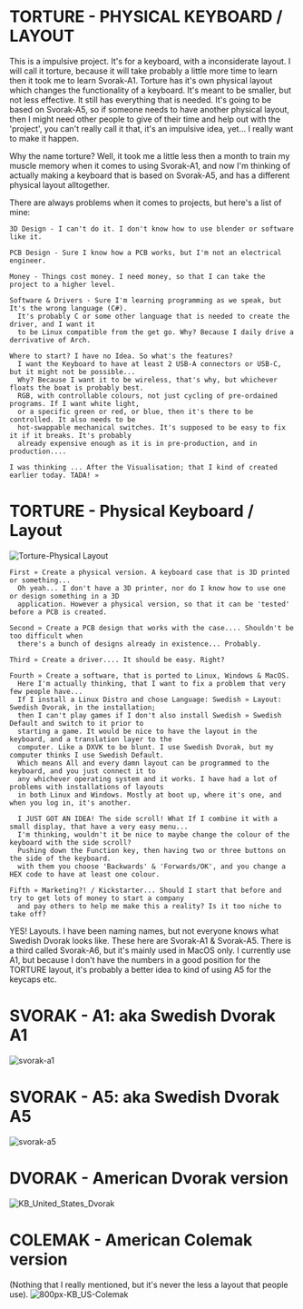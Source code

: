 #   TORTURE - PHYSICAL KEYBOARD / LAYOUT

This is a impulsive project. 
    It's for a keyboard, with a inconsiderate layout. I will call it torture, 
    because it will take probably a little more time to  learn then it took me to learn Svorak-A1. 
    Torture has it's own physical layout which changes the functionality of a keyboard. It's meant to be smaller, 
    but not less effective. It still has everything that is needed. It's going to be based on Svorak-A5, 
    so if someone needs to have another physical layout, then I might need other people to give of their
    time and help out with the 'project', you can't really call it that, it's an impulsive idea, yet... 
    I really want to make it happen. 

Why the name torture? Well, it took me a little less then a month to train my muscle memory when it comes to using Svorak-A1, and now I'm thinking of actually making a keyboard that is based on Svorak-A5, and has a different physical layout alltogether. 

There are always problems when it comes to projects, but here's a list of mine:
    
    3D Design - I can't do it. I don't know how to use blender or software like it.
    
    PCB Design - Sure I know how a PCB works, but I'm not an electrical engineer. 
    
    Money - Things cost money. I need money, so that I can take the project to a higher level.
    
    Software & Drivers - Sure I'm learning programming as we speak, but It's the wrong language (C#).
      It's probably C or some other language that is needed to create the driver, and I want it 
      to be Linux compatible from the get go. Why? Because I daily drive a derrivative of Arch.
    
    Where to start? I have no Idea. So what's the features? 
      I want the Keyboard to have at least 2 USB-A connectors or USB-C, but it might not be possible...
      Why? Because I want it to be wireless, that's why, but whichever floats the boat is probably best. 
      RGB, with controllable colours, not just cycling of pre-ordained programs. If I want white light, 
      or a specific green or red, or blue, then it's there to be controlled. It also needs to be 
      hot-swappable mechanical switches. It's supposed to be easy to fix it if it breaks. It's probably 
      already expensive enough as it is in pre-production, and in production....

    I was thinking ... After the Visualisation; that I kind of created earlier today. TADA! » 
#   TORTURE - Physical Keyboard / Layout
![Torture-Physical Layout](https://user-images.githubusercontent.com/39269026/227347592-50e35456-b0bd-4cdb-8d19-b1f99e75eff2.png)
    
    First » Create a physical version. A keyboard case that is 3D printed or something...
      Oh yeah... I don't have a 3D printer, nor do I know how to use one or design something in a 3D 
      application. However a physical version, so that it can be 'tested' before a PCB is created.
    
    Second » Create a PCB design that works with the case.... Shouldn't be too difficult when
      there's a bunch of designs already in existence... Probably.
    
    Third » Create a driver.... It should be easy. Right?
    
    Fourth » Create a software, that is ported to Linux, Windows & MacOS.
      Here I'm actually thinking, that I want to fix a problem that very few people have... 
      If I install a Linux Distro and chose Language: Swedish » Layout: Swedish Dvorak, in the installation; 
      then I can't play games if I don't also install Swedish » Swedish Default and switch to it prior to 
      starting a game. It would be nice to have the layout in the keyboard, and a translation layer to the 
      computer. Like a DXVK to be blunt. I use Swedish Dvorak, but my computer thinks I use Swedish Default.
      Which means All and every damn layout can be programmed to the keyboard, and you just connect it to
      any whichever operating system and it works. I have had a lot of problems with installations of layouts
      in both Linux and Windows. Mostly at boot up, where it's one, and when you log in, it's another.
      
      I JUST GOT AN IDEA! The side scroll! What If I combine it with a small display, that have a very easy menu... 
      I'm thinking, wouldn't it be nice to maybe change the colour of the keyboard with the side scroll?
      Pushing down the Function key, then having two or three buttons on the side of the keyboard. 
      with them you choose 'Backwards' & 'Forwards/OK', and you change a HEX code to have at least one colour.
      
    Fifth » Marketing?! / Kickstarter... Should I start that before and try to get lots of money to start a company
      and pay others to help me make this a reality? Is it too niche to take off? 


YES! Layouts. I have been naming names, but not everyone knows what Swedish Dvorak looks like. 
These here are Svorak-A1 & Svorak-A5. There is a third called Svorak-A6, but it's mainly used in MacOS only.
I currently use A1, but because I don't have the numbers in a good position for the TORTURE layout, it's probably
a better idea to kind of using A5 for the keycaps etc. 

#   SVORAK - A1: aka Swedish Dvorak A1      
![svorak-a1](https://user-images.githubusercontent.com/39269026/227342566-d5758a7a-576b-40c9-aff4-7706f7940782.svg)
#   SVORAK - A5: aka Swedish Dvorak A5
![svorak-a5](https://user-images.githubusercontent.com/39269026/227342557-71478771-b421-4223-975a-a961c52d0252.svg)
#   DVORAK - American Dvorak version
![KB_United_States_Dvorak](https://user-images.githubusercontent.com/39269026/227361254-6e328a2e-0f17-4d3d-9f6b-b7bdbdd9252b.png)
#   COLEMAK - American Colemak version 
(Nothing that I really mentioned, but it's never the less a layout that people use).
![800px-KB_US-Colemak](https://user-images.githubusercontent.com/39269026/227361356-6988f2af-b30a-447a-80e0-d270329d999a.png)
